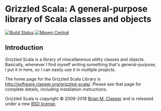 # Grizzled Scala: A general-purpose library of Scala classes and objects

[![Build Status](https://travis-ci.org/bmc/grizzled-scala.svg?branch=master)](https://travis-ci.org/bmc/grizzled-scala)
[![Maven Central](https://maven-badges.herokuapp.com/maven-central/org.clapper/grizzled-scala_2.11/badge.svg)](https://maven-badges.herokuapp.com/maven-central/org.clapper/grizzled-scala_2.11)

## Introduction

Grizzled Scala is a library of miscellaneous utility classes and objects.
Basically, whenever I find myself writing something that's general-purpose,
I put it in here, so I can easily use it in multiple projects.

The home page for the Grizzled Scala Library is
<http://software.clapper.org/grizzled-scala/>. Please see that page for
complete details, including installation instructions.

Grizzled Scala is copyright &copy; 2009-2018 [Brian M. Clapper][] and
is released under a new [BSD license](LICENSE.md).

[Brian M. Clapper]: mailto:bmc@clapper.org

